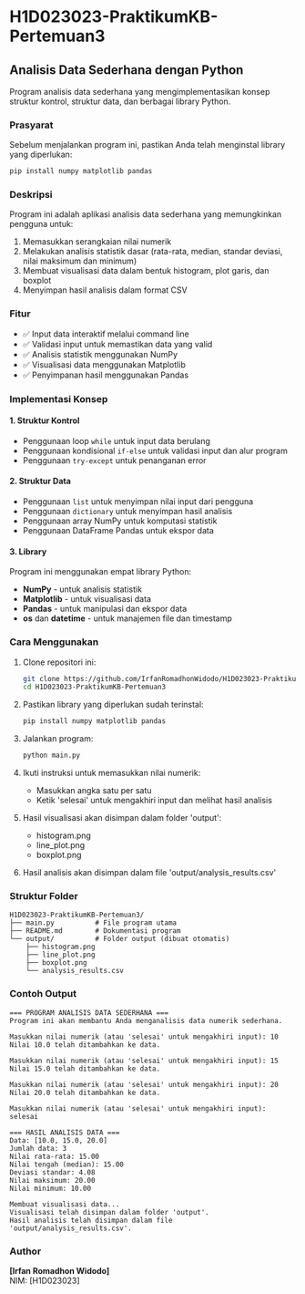 # H1D023023-PraktikumKB-Pertemuan3

## Analisis Data Sederhana dengan Python

Program analisis data sederhana yang mengimplementasikan konsep struktur kontrol, struktur data, dan berbagai library Python.

### Prasyarat

Sebelum menjalankan program ini, pastikan Anda telah menginstal library yang diperlukan:

```bash
pip install numpy matplotlib pandas
```

### Deskripsi

Program ini adalah aplikasi analisis data sederhana yang memungkinkan pengguna untuk:

1. Memasukkan serangkaian nilai numerik
2. Melakukan analisis statistik dasar (rata-rata, median, standar deviasi, nilai maksimum dan minimum)
3. Membuat visualisasi data dalam bentuk histogram, plot garis, dan boxplot
4. Menyimpan hasil analisis dalam format CSV

### Fitur

- ✅ Input data interaktif melalui command line
- ✅ Validasi input untuk memastikan data yang valid
- ✅ Analisis statistik menggunakan NumPy
- ✅ Visualisasi data menggunakan Matplotlib
- ✅ Penyimpanan hasil menggunakan Pandas

### Implementasi Konsep

#### 1. Struktur Kontrol

- Penggunaan loop `while` untuk input data berulang
- Penggunaan kondisional `if-else` untuk validasi input dan alur program
- Penggunaan `try-except` untuk penanganan error

#### 2. Struktur Data

- Penggunaan `list` untuk menyimpan nilai input dari pengguna
- Penggunaan `dictionary` untuk menyimpan hasil analisis
- Penggunaan array NumPy untuk komputasi statistik
- Penggunaan DataFrame Pandas untuk ekspor data

#### 3. Library

Program ini menggunakan empat library Python:

- **NumPy** - untuk analisis statistik
- **Matplotlib** - untuk visualisasi data
- **Pandas** - untuk manipulasi dan ekspor data
- **os** dan **datetime** - untuk manajemen file dan timestamp

### Cara Menggunakan

1. Clone repositori ini:

   ```bash
   git clone https://github.com/IrfanRomadhonWidodo/H1D023023-PraktikumKB-Pertemuan3.git
   cd H1D023023-PraktikumKB-Pertemuan3
   ```

2. Pastikan library yang diperlukan sudah terinstal:

   ```bash
   pip install numpy matplotlib pandas
   ```

3. Jalankan program:

   ```bash
   python main.py
   ```

4. Ikuti instruksi untuk memasukkan nilai numerik:

   - Masukkan angka satu per satu
   - Ketik 'selesai' untuk mengakhiri input dan melihat hasil analisis

5. Hasil visualisasi akan disimpan dalam folder 'output':

   - histogram.png
   - line_plot.png
   - boxplot.png

6. Hasil analisis akan disimpan dalam file 'output/analysis_results.csv'

### Struktur Folder

```
H1D023023-PraktikumKB-Pertemuan3/
├── main.py          # File program utama
├── README.md        # Dokumentasi program
└── output/          # Folder output (dibuat otomatis)
    ├── histogram.png
    ├── line_plot.png
    ├── boxplot.png
    └── analysis_results.csv
```

### Contoh Output

```
=== PROGRAM ANALISIS DATA SEDERHANA ===
Program ini akan membantu Anda menganalisis data numerik sederhana.

Masukkan nilai numerik (atau 'selesai' untuk mengakhiri input): 10
Nilai 10.0 telah ditambahkan ke data.

Masukkan nilai numerik (atau 'selesai' untuk mengakhiri input): 15
Nilai 15.0 telah ditambahkan ke data.

Masukkan nilai numerik (atau 'selesai' untuk mengakhiri input): 20
Nilai 20.0 telah ditambahkan ke data.

Masukkan nilai numerik (atau 'selesai' untuk mengakhiri input): selesai

=== HASIL ANALISIS DATA ===
Data: [10.0, 15.0, 20.0]
Jumlah data: 3
Nilai rata-rata: 15.00
Nilai tengah (median): 15.00
Deviasi standar: 4.08
Nilai maksimum: 20.00
Nilai minimum: 10.00

Membuat visualisasi data...
Visualisasi telah disimpan dalam folder 'output'.
Hasil analisis telah disimpan dalam file 'output/analysis_results.csv'.
```

### Author

**[Irfan Romadhon Widodo]**  
NIM: [H1D023023]
